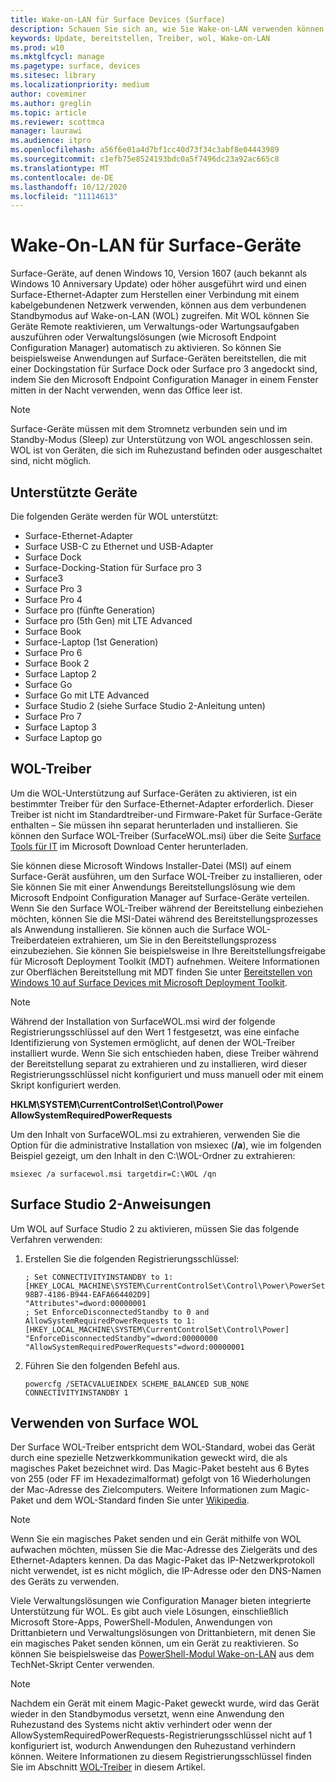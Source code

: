 ```yaml
---
title: Wake-on-LAN für Surface Devices (Surface)
description: Schauen Sie sich an, wie Sie Wake-on-LAN verwenden können, um Geräte zur Durchführung von Verwaltungs-oder Wartungsaufgaben Remote zu reaktivieren oder Verwaltungslösungen automatisch zu aktivieren – selbst wenn die Geräte heruntergefahren sind.
keywords: Update, bereitstellen, Treiber, wol, Wake-on-LAN
ms.prod: w10
ms.mktglfcycl: manage
ms.pagetype: surface, devices
ms.sitesec: library
ms.localizationpriority: medium
author: coveminer
ms.author: greglin
ms.topic: article
ms.reviewer: scottmca
manager: laurawi
ms.audience: itpro
ms.openlocfilehash: a56f6e01a4d7bf1cc40d73f34c3abf8e04443989
ms.sourcegitcommit: c1efb75e8524193bdc0a5f7496dc23a92ac665c8
ms.translationtype: MT
ms.contentlocale: de-DE
ms.lasthandoff: 10/12/2020
ms.locfileid: "11114613"
---
```

# Wake-On-LAN für Surface-Geräte

Surface-Geräte, auf denen Windows 10, Version 1607 (auch bekannt als Windows 10 Anniversary Update) oder höher ausgeführt wird und einen Surface-Ethernet-Adapter zum Herstellen einer Verbindung mit einem kabelgebundenen Netzwerk verwenden, können aus dem verbundenen Standbymodus auf Wake-on-LAN (WOL) zugreifen. Mit WOL können Sie Geräte Remote reaktivieren, um Verwaltungs-oder Wartungsaufgaben auszuführen oder Verwaltungslösungen (wie Microsoft Endpoint Configuration Manager) automatisch zu aktivieren. So können Sie beispielsweise Anwendungen auf Surface-Geräten bereitstellen, die mit einer Dockingstation für Surface Dock oder Surface pro 3 angedockt sind, indem Sie den Microsoft Endpoint Configuration Manager in einem Fenster mitten in der Nacht verwenden, wenn das Office leer ist.

>[!NOTE]
>Surface-Geräte müssen mit dem Stromnetz verbunden sein und im Standby-Modus (Sleep) zur Unterstützung von WOL angeschlossen sein. WOL ist von Geräten, die sich im Ruhezustand befinden oder ausgeschaltet sind, nicht möglich.

## Unterstützte Geräte

Die folgenden Geräte werden für WOL unterstützt:

* Surface-Ethernet-Adapter
* Surface USB-C zu Ethernet und USB-Adapter
* Surface Dock
* Surface-Docking-Station für Surface pro 3
* Surface3
* Surface Pro 3
* Surface Pro 4
* Surface pro (fünfte Generation)
* Surface pro (5th Gen) mit LTE Advanced
* Surface Book
* Surface-Laptop (1st Generation)
* Surface Pro 6
* Surface Book 2
* Surface Laptop 2
* Surface Go
* Surface Go mit LTE Advanced
* Surface Studio 2 (siehe Surface Studio 2-Anleitung unten)
* Surface Pro 7
* Surface Laptop 3
* Surface Laptop go

## WOL-Treiber

Um die WOL-Unterstützung auf Surface-Geräten zu aktivieren, ist ein bestimmter Treiber für den Surface-Ethernet-Adapter erforderlich. Dieser Treiber ist nicht im Standardtreiber-und Firmware-Paket für Surface-Geräte enthalten – Sie müssen ihn separat herunterladen und installieren. Sie können den Surface WOL-Treiber (SurfaceWOL.msi) über die Seite [Surface Tools für IT](https://www.microsoft.com/download/details.aspx?id=46703) im Microsoft Download Center herunterladen.

Sie können diese Microsoft Windows Installer-Datei (MSI) auf einem Surface-Gerät ausführen, um den Surface WOL-Treiber zu installieren, oder Sie können Sie mit einer Anwendungs Bereitstellungslösung wie dem Microsoft Endpoint Configuration Manager auf Surface-Geräte verteilen. Wenn Sie den Surface WOL-Treiber während der Bereitstellung einbeziehen möchten, können Sie die MSI-Datei während des Bereitstellungsprozesses als Anwendung installieren. Sie können auch die Surface WOL-Treiberdateien extrahieren, um Sie in den Bereitstellungsprozess einzubeziehen. Sie können Sie beispielsweise in Ihre Bereitstellungsfreigabe für Microsoft Deployment Toolkit (MDT) aufnehmen. Weitere Informationen zur Oberflächen Bereitstellung mit MDT finden Sie unter [Bereitstellen von Windows 10 auf Surface Devices mit Microsoft Deployment Toolkit](https://technet.microsoft.com/itpro/surface/deploy-windows-10-to-surface-devices-with-mdt).

> [!NOTE]
> Während der Installation von SurfaceWOL.msi wird der folgende Registrierungsschlüssel auf den Wert 1 festgesetzt, was eine einfache Identifizierung von Systemen ermöglicht, auf denen der WOL-Treiber installiert wurde. Wenn Sie sich entschieden haben, diese Treiber während der Bereitstellung separat zu extrahieren und zu installieren, wird dieser Registrierungsschlüssel nicht konfiguriert und muss manuell oder mit einem Skript konfiguriert werden.
> 
> **HKLM\SYSTEM\CurrentControlSet\Control\Power AllowSystemRequiredPowerRequests** 

Um den Inhalt von SurfaceWOL.msi zu extrahieren, verwenden Sie die Option für die administrative Installation von msiexec (**/a**), wie im folgenden Beispiel gezeigt, um den Inhalt in den C:\WOL\-Ordner zu extrahieren:

   `msiexec /a surfacewol.msi targetdir=C:\WOL /qn`

## Surface Studio 2-Anweisungen

Um WOL auf Surface Studio 2 zu aktivieren, müssen Sie das folgende Verfahren verwenden:

1. Erstellen Sie die folgenden Registrierungsschlüssel:

   ```console
   ; Set CONNECTIVITYINSTANDBY to 1:
   [HKEY_LOCAL_MACHINE\SYSTEM\CurrentControlSet\Control\Power\PowerSettings\F15576E8-98B7-4186-B944-EAFA664402D9]
   "Attributes"=dword:00000001
   ; Set EnforceDisconnectedStandby to 0 and AllowSystemRequiredPowerRequests to 1:
   [HKEY_LOCAL_MACHINE\SYSTEM\CurrentControlSet\Control\Power]
   "EnforceDisconnectedStandby"=dword:00000000
   "AllowSystemRequiredPowerRequests"=dword:00000001
   ```

2. Führen Sie den folgenden Befehl aus.

    ```powercfg /SETACVALUEINDEX SCHEME_BALANCED SUB_NONE CONNECTIVITYINSTANDBY 1```

## Verwenden von Surface WOL

Der Surface WOL-Treiber entspricht dem WOL-Standard, wobei das Gerät durch eine spezielle Netzwerkkommunikation geweckt wird, die als magisches Paket bezeichnet wird. Das Magic-Paket besteht aus 6 Bytes von 255 (oder FF im Hexadezimalformat) gefolgt von 16 Wiederholungen der Mac-Adresse des Zielcomputers. Weitere Informationen zum Magic-Paket und dem WOL-Standard finden Sie unter [Wikipedia](https://wikipedia.org/wiki/Wake-on-LAN#Magic_packet).

>[!NOTE]
>Wenn Sie ein magisches Paket senden und ein Gerät mithilfe von WOL aufwachen möchten, müssen Sie die Mac-Adresse des Zielgeräts und des Ethernet-Adapters kennen. Da das Magic-Paket das IP-Netzwerkprotokoll nicht verwendet, ist es nicht möglich, die IP-Adresse oder den DNS-Namen des Geräts zu verwenden.

Viele Verwaltungslösungen wie Configuration Manager bieten integrierte Unterstützung für WOL. Es gibt auch viele Lösungen, einschließlich Microsoft Store-Apps, PowerShell-Modulen, Anwendungen von Drittanbietern und Verwaltungslösungen von Drittanbietern, mit denen Sie ein magisches Paket senden können, um ein Gerät zu reaktivieren. So können Sie beispielsweise das [PowerShell-Modul Wake-on-LAN](https://gallery.technet.microsoft.com/scriptcenter/Wake-On-Lan-815424c4) aus dem TechNet-Skript Center verwenden. 

>[!NOTE]
>Nachdem ein Gerät mit einem Magic-Paket geweckt wurde, wird das Gerät wieder in den Standbymodus versetzt, wenn eine Anwendung den Ruhezustand des Systems nicht aktiv verhindert oder wenn der AllowSystemRequiredPowerRequests-Registrierungsschlüssel nicht auf 1 konfiguriert ist, wodurch Anwendungen den Ruhezustand verhindern können. Weitere Informationen zu diesem Registrierungsschlüssel finden Sie im Abschnitt [WOL-Treiber](#wol-driver) in diesem Artikel.
